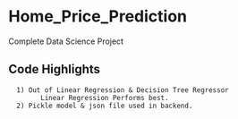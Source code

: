 # Home_Price_Prediction
Complete Data Science Project

## Code Highlights
      1) Out of Linear Regression & Decision Tree Regressor
            Linear Regression Performs best.
      2) Pickle model & json file used in backend.
      
      
